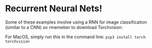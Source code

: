 # Recurrent Neural Nets! 

Some of these examples involve using a RNN for image classificaiton (similar to a CNN) so rmemeber to download Torchvision:

For MacOS, simply run this in the command line: `pip3 install torch torchvision`
